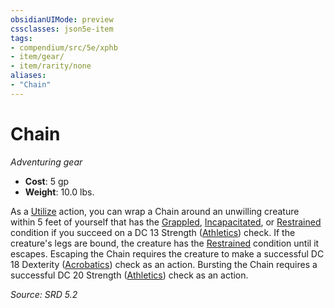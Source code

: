 ```yaml
---
obsidianUIMode: preview
cssclasses: json5e-item
tags:
- compendium/src/5e/xphb
- item/gear/
- item/rarity/none
aliases: 
- "Chain"
---
```

# Chain
*Adventuring gear*  

- **Cost**: 5 gp
- **Weight**: 10.0 lbs.

As a [Utilize](actions.md#Utilize) action, you can wrap a Chain around an unwilling creature within 5 feet of yourself that has the [Grappled](conditions.md#Grappled), [Incapacitated](conditions.md#Incapacitated), or [Restrained](conditions.md#Restrained) condition if you succeed on a DC 13 Strength ([Athletics](skills.md#Athletics)) check. If the creature's legs are bound, the creature has the [Restrained](conditions.md#Restrained) condition until it escapes. Escaping the Chain requires the creature to make a successful DC 18 Dexterity ([Acrobatics](skills.md#Acrobatics)) check as an action. Bursting the Chain requires a successful DC 20 Strength ([Athletics](skills.md#Athletics)) check as an action.

*Source: SRD 5.2*